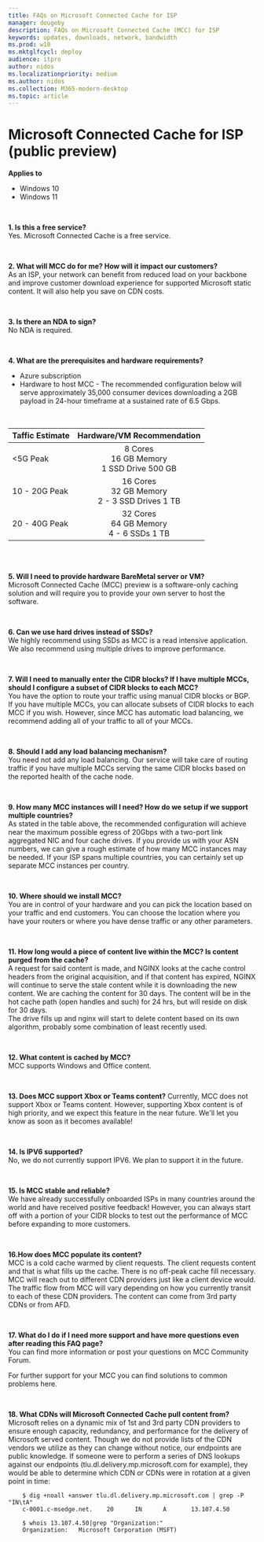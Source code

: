 ```yaml
---
title: FAQs on Microsoft Connected Cache for ISP
manager: dougeby
description: FAQs on Microsoft Connected Cache (MCC) for ISP
keywords: updates, downloads, network, bandwidth
ms.prod: w10
ms.mktglfcycl: deploy
audience: itpro
author: nidos
ms.localizationpriority: medium
ms.author: nidos
ms.collection: M365-modern-desktop
ms.topic: article
---
```


# Microsoft Connected Cache for ISP (public preview)

**Applies to**

- Windows 10
- Windows 11

<br/>

 **1. Is this a free service?**  
Yes. Microsoft Connected Cache is a free service.  

<br/>
	
**2. What will MCC do for me? How will it impact our customers?**  
As an ISP, your network can benefit from reduced load on your backbone and improve customer download experience for supported Microsoft static content. It will also help you save on CDN costs.  

<br/>
	
**3. Is there an NDA to sign?**  
	No NDA is required.

<br/>

**4. What are the prerequisites and hardware requirements?**  
- Azure subscription  
- Hardware to host MCC - The recommended configuration below will serve approximately 35,000 consumer devices downloading a 2GB payload in 24-hour timeframe at a sustained rate of 6.5 Gbps.
<br/>

| Taffic Estimate | Hardware/VM Recommendation |  
|-----------|:-----------:|  
| <5G Peak | 8 Cores<br/>16 GB Memory<br/>1 SSD Drive 500 GB |  
| 10 - 20G Peak | 16 Cores<br/>32 GB Memory<br/>2 - 3 SSD Drives 1 TB |  
| 20 - 40G Peak | 32 Cores<br/>64 GB Memory<br/>4 - 6 SSDs 1 TB |  

<br/>
<br/>
	
**5. Will I need to provide hardware BareMetal server or VM?**  
	Microsoft Connected Cache (MCC) preview is a software-only caching solution and will require you to provide your own server to host the software.
	
<br/>

**6. Can we use hard drives instead of SSDs?**  
We highly recommend using SSDs as MCC is a read intensive application. We also recommend using multiple drives to improve performance.

<br/>

**7. Will I need to manually enter the CIDR blocks? If I have multiple MCCs, should I configure a subset of CIDR blocks to each MCC?**  
You have the option to route your traffic using manual CIDR blocks or BGP. If you have multiple MCCs, you can allocate subsets of CIDR blocks to each MCC if you wish. However, since MCC has automatic load balancing, we recommend adding all of your traffic to all of your MCCs.
	
<br/>

**8. Should I add any load balancing mechanism?**  
You need not add any load balancing. Our service will take care of routing traffic if you have multiple MCCs serving the same CIDR blocks based on the reported health of the cache node.

<br/>

**9. How many MCC instances will I need? How do we setup if we support multiple countries?**  
As stated in the table above, the recommended configuration will achieve near the maximum possible egress of 20Gbps with a two-port link aggregated NIC and four cache drives. If you provide us with your ASN numbers, we can give a rough estimate of how many MCC instances may be needed. If your ISP spans multiple countries, you can certainly set up separate MCC instances per country.

<br/>

**10. Where should we install MCC?**  
You are in control of your hardware and you can pick the location based on your traffic and end customers. You can choose the location where you have your routers or where you have dense traffic or any other parameters.

<br/>
	
**11. How long would a piece of content live within the MCC? Is content purged from the cache?**  
A request for said content is made, and NGINX looks at the cache control headers from the original acquisition, and if that content has expired, NGINX will continue to serve the stale content while it is downloading the new content.  We are caching the content for 30 days.  The content will be in the hot cache path (open handles and such) for 24 hrs, but will reside on disk for 30 days.  
The drive fills up and nginx will start to delete content based on its own algorithm, probably some combination of least recently used.
	
<br/>

**12. What content is cached by MCC?**  
MCC supports Windows and Office content.

<br/>
	
**13. Does MCC support Xbox or Teams content?**
Currently, MCC does not support Xbox or Teams content. However, supporting Xbox content is of high priority, and we expect this feature in the near future. We'll let you know as soon as it becomes available!

<br/>
	
**14. Is IPV6 supported?**  
No, we do not currently support IPV6. We plan to support it in the future. 
		
<br/>

**15. Is MCC stable and reliable?**  
We have already successfully onboarded ISPs in many countries around the world and have received positive feedback! However, you can always start off with a portion of your CIDR blocks to test out the performance of MCC before expanding to more customers.

<br/>

**16.How does MCC populate its content?**  
MCC is a cold cache warmed by client requests. The client requests content and that is what fills up the cache. There is no off-peak cache fill necessary.  
MCC will reach out to different CDN providers just like a client device would. The traffic flow from MCC will vary depending on how you currently transit to each of these CDN providers. The content can come from 3rd party CDNs or from AFD.
	
<br/>
	
**17. What do I do if I need more support and have more questions even after reading this FAQ page?**  
You can find more information or post your questions on MCC Community Forum.  
<link to community forum>  

For further support for your MCC you can find solutions to common problems here. <link to diagnose and solve>

<br/>

**18. What CDNs will Microsoft Connected Cache pull content from?**  
	Microsoft relies on a dynamic mix of 1st and 3rd party CDN providers to ensure enough capacity, redundancy, and performance for the delivery of Microsoft served content.  Though we do not provide lists of the CDN vendors we utilize as they can change without notice, our endpoints are public knowledge.  If someone were to perform a series of DNS lookups against our endpoints (tlu.dl.delivery.mp.microsoft.com for example), they would be able to determine which CDN or CDNs were in rotation at a given point in time:
	 
		$ dig +noall +answer tlu.dl.delivery.mp.microsoft.com | grep -P "IN\tA"
		c-0001.c-msedge.net.    20      IN      A       13.107.4.50
		 
		$ whois 13.107.4.50|grep "Organization:"
		Organization:   Microsoft Corporation (MSFT)
